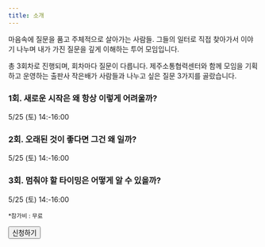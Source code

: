 ```yaml
---
title: 소개
---
```


마음속에 질문을 품고 주체적으로 살아가는 사람들. 그들의 일터로 직접 찾아가서 이야기 나누며 내가 가진 질문을 깊게 이해하는 투어 모임입니다.

총 3회차로 진행되며, 회차마다 질문이 다릅니다. 제주소통협력센터와 함께 모임을 기획하고 운영하는 출판사 작은배가 사람들과 나누고 싶은 질문 3가지를 골랐습니다.

### 1회. 새로운 시작은 왜 항상 이렇게 어려울까?
   5/25 (토) 14:-16:00

### 2회. 오래된 것이 좋다면 그건 왜 일까?
   5/25 (토) 14:-16:00

### 3회. 멈춰야 할 타이밍은 어떻게 알 수 있을까?
   5/25 (토) 14:-16:00

<small>*참가비 : 무료</small>

<button id="Button" class="rsvp">신청하기</button>
<script>
     document.getElementById('Button').onclick = function() {
        window.location.href = 'https://www.example.com';
    };
</script>